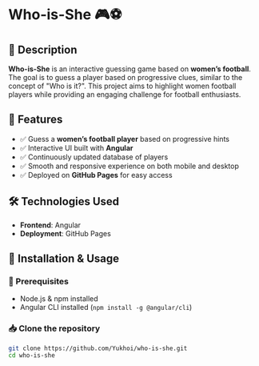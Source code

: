 # **Who-is-She** 🎮⚽  

## 📌 Description  
**Who-is-She** is an interactive guessing game based on **women’s football**. The goal is to guess a player based on progressive clues, similar to the concept of "Who is it?". This project aims to highlight women football players while providing an engaging challenge for football enthusiasts.  

## 🚀 Features  
- ✅ Guess a **women’s football player** based on progressive hints  
- ✅ Interactive UI built with **Angular**  
- ✅ Continuously updated database of players  
- ✅ Smooth and responsive experience on both mobile and desktop  
- ✅ Deployed on **GitHub Pages** for easy access  

## 🛠 Technologies Used  
- **Frontend**: Angular  
- **Deployment**: GitHub Pages  

## 📂 Installation & Usage  
### 🔧 Prerequisites  
- Node.js & npm installed  
- Angular CLI installed (`npm install -g @angular/cli`)  

### 📥 Clone the repository  
```sh
git clone https://github.com/Yukhoi/who-is-she.git
cd who-is-she
